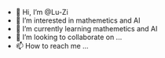 - 👋 Hi, I’m @Lu-Zi
- 👀 I’m interested in mathemetics and AI
- 🌱 I’m currently learning mathemetics and AI
- 💞️ I’m looking to collaborate on ...
- 📫 How to reach me ...

<!---
Lu-Zi/Lu-Zi is a ✨ special ✨ repository because its `README.md` (this file) appears on your GitHub profile.
You can click the Preview link to take a look at your changes.
--->
